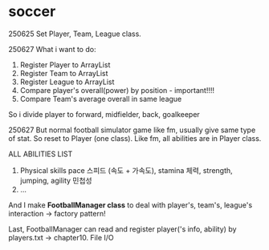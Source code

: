 # soccer

250625
Set Player, Team, League class. 

250627
What i want to do:
1. Register Player to ArrayList<Player>
2. Register Team to ArrayList<Team>
3. Register League to ArrayList<League>
4. Compare player's overall(power) by position - important!!!!
5. Compare Team's average overall in same league

So i divide player to forward, midfielder, back, goalkeeper

250627
But normal football simulator game like fm, usually give same type of 
stat. So reset to Player (one class). Like fm, all abilities are in Player class.

ALL ABILITIES LIST
1. Physical skills
pace 스피드 (속도 + 가속도), stamina 체력, strength, jumping, agility 민첩성
2. ...


And I make **FootballManager class** to deal with player's, team's, league's interaction
-> factory pattern!

Last, FootballManager can read and register player('s info, ability) by players.txt -> chapter10. File I/O



